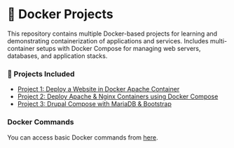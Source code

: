 # 🐳 Docker Projects

This repository contains multiple Docker-based projects for learning and demonstrating containerization of applications and services. Includes multi-container setups with Docker Compose for managing web servers, databases, and application stacks.

### 📂 Projects Included
- [Project 1: Deploy a Website in Docker Apache Container](/project-1/)
- [Project 2: Deploy Apache & Nginx Containers using Docker Compose](/project-2/)
- [Project 3: Drupal Compose with MariaDB & Bootstrap](/project-3/)



### Docker Commands
You can access basic Docker commands from [here](/commands.md).
